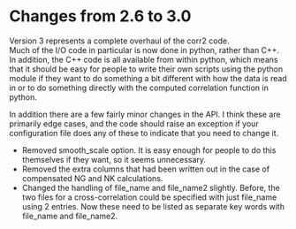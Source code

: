 Changes from 2.6 to 3.0
=======================

Version 3 represents a complete overhaul of the corr2 code.  
Much of the I/O code in particular is now done in python, rather than C++.
In addition, the C++ code is all available from within python, which means
that it should be easy for people to write their own scripts using the 
python module if they want to do something a bit different with how the 
data is read in or to do something directly with the computed correlation
function in python.

In addition there are a few fairly minor changes in the API.  I think these
are primarily edge cases, and the code should raise an exception if your
configuration file does any of these to indicate that you need to change it.

- Removed smooth_scale option.  It is easy enough for people to do this
  themselves if they want, so it seems unnecessary.
- Removed the extra columns that had been written out in the case of
  compensated NG and NK calculations.
- Changed the handling of file_name and file_name2 slightly.  Before, the
  two files for a cross-correlation could be specified with just file_name
  using 2 entries.  Now these need to be listed as separate key words
  with file_name and file_name2.
  

